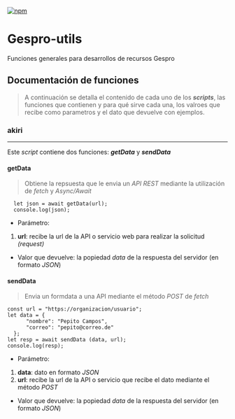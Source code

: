  [![npm](https://img.shields.io/npm/v/gespro-utils?style=flat-square)](https://www.npmjs.com/package/gespro-utils)
 

# Gespro-utils
 Funciones generales para desarrollos de recursos Gespro

 ## Documentación de funciones
 >A continuación se detalla el contenido de cada uno de los ***scripts***, las funciones que contienen y para qué sirve cada una, los valroes que recibe como parametros y el dato que devuelve con ejemplos.

 ### akiri
 ---
 Este *script* contiene dos funciones: ***getData*** y ***sendData***

#### getData
>Obtiene la repsuesta que le envia un *API REST* mediante la utilización de *fetch* y *Async/Await*
~~~
  let json = await getData(url); 
  console.log(json);
~~~
+ Parámetro: 
1. **url**: recibe la url de la API o servicio web para realizar la solicitud *(request)*

+ Valor que devuelve: la popiedad *data* de la respuesta del servidor (en formato *JSON*)

#### sendData
>Envia un formdata a una API mediante el método *POST* de *fetch* 
~~~
const url = "https://organizacion/usuario";
let data = {
      "nombre": "Pepito Campos",
      "correo": "pepito@correo.de"
  };
let resp = await sendData (data, url); 
console.log(resp);
~~~
+ Parámetro: 
1. **data**: dato en formato *JSON*
2. **url**: recibe la url de la API o servicio que recibe el dato mediante el método *POST*

+ Valor que devuelve: la popiedad *data* de la respuesta del servidor (en formato *JSON*)